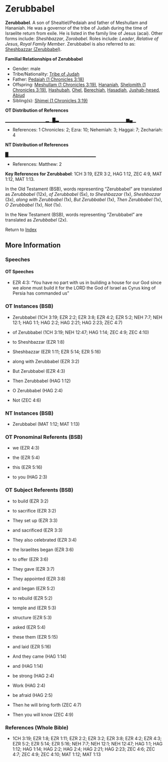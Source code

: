 # Zerubbabel
**Zerubbabel**. 
A son of Shealtiel/Pedaiah and father of Meshullam and Hananiah. He was a governor of the tribe of Judah during the time of Israelite return from exile. He is listed in the family line of Jesus (acai). 
Other forms include: 
*Sheshbazzar*, *Zorobabel*. 
Roles include: 
_Leader_, _Relative of Jesus_, _Royal Family Member_. 
Zerubbabel is also referred to as: 
[Sheshbazzar (Zerubbabel)](Sheshbazzar.md). 




**Familial Relationships of Zerubbabel**


* Gender: male
* Tribe/Nationality: [Tribe of Judah](../../../groups/md/acai/Judah.md)
* Father: [Pedaiah (1 Chronicles 3:18)](Pedaiah.2.md)
* Offspring: [Meshullam (1 Chronicles 3:19)](Meshullam.2.md), [Hananiah](Hananiah.md), [Shelomith (1 Chronicles 3:19)](Shelomith.5.md), [Hashubah](Hashubah.md), [Ohel](Ohel.md), [Berechiah](Berechiah.md), [Hasadiah](Hasadiah.md), [Jushab-hesed](Jushab-hesed.md), [Abiud](Abiud.md)
* Sibling(s): [Shimei (1 Chronicles 3:19)](Shimei.7.md)


**OT Distribution of References**

▁▁▁▁▁▁▁▁▁▁▁▁▂▁█▃▁▁▁▁▁▁▁▁▁▁▁▁▁▁▁▁▁▁▁▁▆▄▁
* References: 1 Chronicles: 2; Ezra: 10; Nehemiah: 3; Haggai: 7; Zechariah: 4

**NT Distribution of References**

█▁▁▁▁▁▁▁▁▁▁▁▁▁▁▁▁▁▁▁▁▁▁▁▁▁▁
* References: Matthew: 2



**Key References for Zerubbabel**: 
1CH 3:19, EZR 3:2, HAG 1:12, ZEC 4:9, MAT 1:12, MAT 1:13. 


In the Old Testament (BSB), words representing “Zerubbabel” are translated as 
*Zerubbabel* (12x), *of Zerubbabel* (5x), *to Sheshbazzar* (1x), *Sheshbazzar* (3x), *along with Zerubbabel* (1x), *But Zerubbabel* (1x), *Then Zerubbabel* (1x), *O Zerubbabel* (1x), *Not* (1x). 


In the New Testament (BSB), words representing “Zerubbabel” are translated as 
*Zerubbabel* (2x). 


Return to [Index](00-Index.md)

## More Information

### Speeches

#### OT Speeches

* EZR 4:3: “You have no part with us in building a house for our God since we alone must build it for the LORD the God of Israel as Cyrus king of Persia has commanded us”

### OT Instances (BSB)

* Zerubbabel (1CH 3:19; EZR 2:2; EZR 3:8; EZR 4:2; EZR 5:2; NEH 7:7; NEH 12:1; HAG 1:1; HAG 2:2; HAG 2:21; HAG 2:23; ZEC 4:7)

* of Zerubbabel (1CH 3:19; NEH 12:47; HAG 1:14; ZEC 4:9; ZEC 4:10)

* to Sheshbazzar (EZR 1:8)

* Sheshbazzar (EZR 1:11; EZR 5:14; EZR 5:16)

* along with Zerubbabel (EZR 3:2)

* But Zerubbabel (EZR 4:3)

* Then Zerubbabel (HAG 1:12)

* O Zerubbabel (HAG 2:4)

* Not (ZEC 4:6)



### NT Instances (BSB)

* Zerubbabel (MAT 1:12; MAT 1:13)



### OT Pronominal Referents (BSB)

* we (EZR 4:3)

* the (EZR 5:4)

* this (EZR 5:16)

* to you (HAG 2:3)



### OT Subject Referents (BSB)

* to build (EZR 3:2)

* to sacrifice (EZR 3:2)

* They set up (EZR 3:3)

* and sacrificed (EZR 3:3)

* They also celebrated (EZR 3:4)

* the Israelites began (EZR 3:6)

* to offer (EZR 3:6)

* They gave (EZR 3:7)

* They appointed (EZR 3:8)

* and began (EZR 5:2)

* to rebuild (EZR 5:2)

* temple and (EZR 5:3)

* structure (EZR 5:3)

* asked (EZR 5:4)

* these them (EZR 5:15)

* and laid (EZR 5:16)

* And they came (HAG 1:14)

* and (HAG 1:14)

* be strong (HAG 2:4)

* Work (HAG 2:4)

* be afraid (HAG 2:5)

* Then he will bring forth (ZEC 4:7)

* Then you will know (ZEC 4:9)



### References (Whole Bible)

* 1CH 3:19; EZR 1:8; EZR 1:11; EZR 2:2; EZR 3:2; EZR 3:8; EZR 4:2; EZR 4:3; EZR 5:2; EZR 5:14; EZR 5:16; NEH 7:7; NEH 12:1; NEH 12:47; HAG 1:1; HAG 1:12; HAG 1:14; HAG 2:2; HAG 2:4; HAG 2:21; HAG 2:23; ZEC 4:6; ZEC 4:7; ZEC 4:9; ZEC 4:10; MAT 1:12; MAT 1:13



